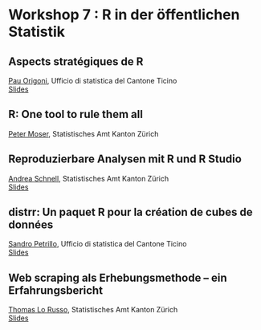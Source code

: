 # Workshop 7 : R in der öffentlichen Statistik

## Aspects stratégiques de R
[Pau Origoni](mailto:Pau.Origoni@ti.ch), Ufficio di statistica del Cantone Ticino  
[Slides](https://github.com/statistikZH/SST17/blob/master/JSS_R%20dans%20la%20statistique%20publique_2.pdf)

## R: One tool to rule them all
[Peter Moser](mailto:peter.moser@statistik.ji.zh.ch), Statistisches Amt Kanton Zürich

## Reproduzierbare Analysen mit R und R Studio
[Andrea Schnell](mailto:andrea.schnell@statistik.ji.zh.ch), Statistisches Amt Kanton Zürich  
[Slides](https://schnllr.github.io/SST17_Slides)

## distrr: Un paquet R pour la création de cubes de données
[Sandro Petrillo](mailto:Sandro.Petrillo@ti.ch), Ufficio di statistica del Cantone Ticino  
[Slides](https://github.com/statistikZH/SST17/blob/master/distrr_pres_JSS2017.pdf)

## Web scraping als Erhebungsmethode – ein Erfahrungsbericht
[Thomas Lo Russo](mailto:thomas.lorusso@statistik.ji.zh.ch), Statistisches Amt Kanton Zürich  
[Slides]()

